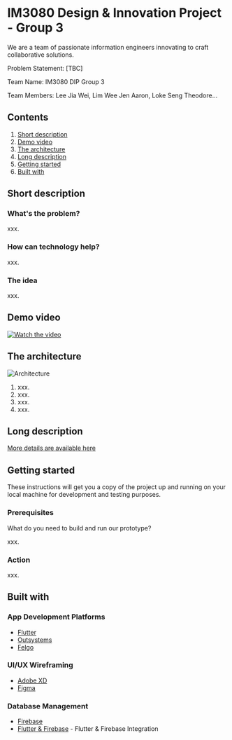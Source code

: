 # IM3080 Design & Innovation Project - Group 3
We are a team of passionate information engineers innovating to craft collaborative solutions.

Problem Statement: [TBC]

Team Name: IM3080 DIP Group 3

Team Members: Lee Jia Wei, Lim Wee Jen Aaron, Loke Seng Theodore...

## Contents

1. [Short description](#short-description)
1. [Demo video](#demo-video)
1. [The architecture](#the-architecture)
1. [Long description](#long-description)
1. [Getting started](#getting-started)
1. [Built with](#built-with)

## Short description

### What's the problem?

xxx.

### How can technology help?

xxx.

### The idea

xxx. 

## Demo video

[![Watch the video](https://github.com/wlim087/IM3080_DIP_GROUP3/blob/master/Images/Video%20Image.png)](https://youtu.be/B4dnPVZ2MV0)

## The architecture

![Architecture](https://github.com/wlim087/IM3080_DIP_GROUP3/blob/master/Images/Architecture.png)

1. xxx.
2. xxx.
3. xxx.
4. xxx.

## Long description

[More details are available here](https://github.com/wlim087/IM3080_DIP_GROUP3/blob/master/DESCRIPTION.md)

## Getting started

These instructions will get you a copy of the project up and running on your local machine for development and testing purposes.

### Prerequisites

What do you need to build and run our prototype?

xxx.

### Action

xxx.

## Built with

### App Development Platforms

* [Flutter](https://flutter.dev/)
* [Outsystems](https://www.outsystems.com/)
* [Felgo](https://felgo.com/)

### UI/UX Wireframing
* [Adobe XD](https://www.adobe.com/sea/products/xd.html)
* [Figma](http://www.figma.com/)

### Database Management
* [Firebase](https://firebase.google.com/)
* [Flutter & Firebase](https://medium.com/flutter-community/building-a-chat-app-with-flutter-and-firebase-from-scratch-9eaa7f41782e) - Flutter & Firebase Integration
